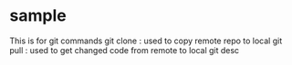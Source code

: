 # sample
This is for git commands 
git clone : used to copy remote repo to local
git pull : used to get changed code from remote to local
git desc
